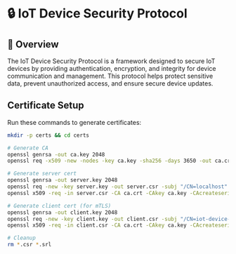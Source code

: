 # 🔒 IoT Device Security Protocol

## 📜 Overview

The IoT Device Security Protocol is a framework designed to secure IoT devices by providing authentication, encryption, and integrity for device communication and management. This protocol helps protect sensitive data, prevent unauthorized access, and ensure secure device updates.


## Certificate Setup
Run these commands to generate certificates:

```bash
mkdir -p certs && cd certs

# Generate CA
openssl genrsa -out ca.key 2048
openssl req -x509 -new -nodes -key ca.key -sha256 -days 3650 -out ca.crt -subj "/CN=My IoT CA"

# Generate server cert
openssl genrsa -out server.key 2048
openssl req -new -key server.key -out server.csr -subj "/CN=localhost"
openssl x509 -req -in server.csr -CA ca.crt -CAkey ca.key -CAcreateserial -out server.crt -days 365 -sha256

# Generate client cert (for mTLS)
openssl genrsa -out client.key 2048
openssl req -new -key client.key -out client.csr -subj "/CN=iot-device-1"
openssl x509 -req -in client.csr -CA ca.crt -CAkey ca.key -CAcreateserial -out client.crt -days 365 -sha256

# Cleanup
rm *.csr *.srl